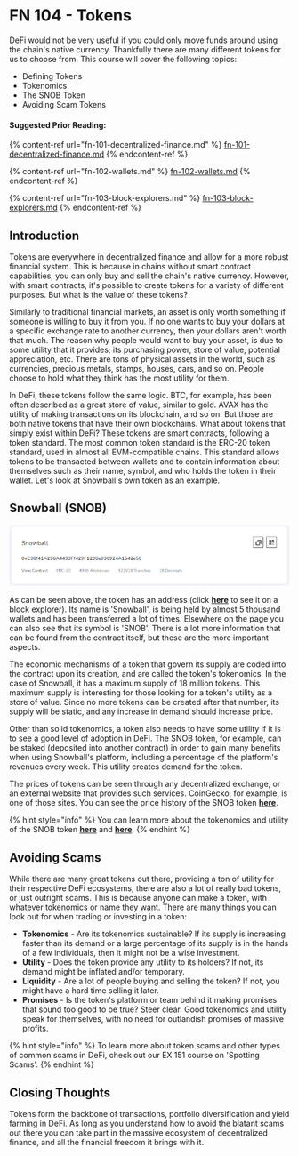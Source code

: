 # FN 104 - Tokens

DeFi would not be very useful if you could only move funds around using the chain's native currency. Thankfully there are many different tokens for us to choose from. This course will cover the following topics:

* Defining Tokens
* Tokenomics
* The SNOB Token
* Avoiding Scam Tokens

#### Suggested Prior Reading:

{% content-ref url="fn-101-decentralized-finance.md" %}
[fn-101-decentralized-finance.md](fn-101-decentralized-finance.md)
{% endcontent-ref %}

{% content-ref url="fn-102-wallets.md" %}
[fn-102-wallets.md](fn-102-wallets.md)
{% endcontent-ref %}

{% content-ref url="fn-103-block-explorers.md" %}
[fn-103-block-explorers.md](fn-103-block-explorers.md)
{% endcontent-ref %}

## Introduction

Tokens are everywhere in decentralized finance and allow for a more robust financial system. This is because in chains without smart contract capabilities, you can only buy and sell the chain's native currency. However, with smart contracts, it's possible to create tokens for a variety of different purposes. But what is the value of these tokens?

Similarly to traditional financial markets, an asset is only worth something if someone is willing to buy it from you. If no one wants to buy your dollars at a specific exchange rate to another currency, then your dollars aren't worth that much. The reason why people would want to buy your asset, is due to some utility that it provides; its purchasing power, store of value, potential appreciation, etc. There are tons of physical assets in the world, such as currencies, precious metals, stamps, houses, cars, and so on. People choose to hold what they think has the most utility for them.

In DeFi, these tokens follow the same logic. BTC, for example, has been often described as a great store of value, similar to gold. AVAX has the utility of making transactions on its blockchain, and so on. But those are both native tokens that have their own blockchains. What about tokens that simply exist within DeFi? These tokens are smart contracts, following a token standard. The most common token standard is the ERC-20 token standard, used in almost all EVM-compatible chains. This standard allows tokens to be transacted between wallets and to contain information about themselves such as their name, symbol, and who holds the token in their wallet. Let's look at Snowball's own token as an example.

## Snowball (SNOB)

![](<../../.gitbook/assets/image (6).png>)

As can be seen above, the token has an address (click [**here**](https://snowtrace.io/token/0xC38f41A296A4493Ff429F1238e030924A1542e50) to see it on a block explorer). Its name is 'Snowball', is being held by almost 5 thousand wallets and has been transferred a lot of times. Elsewhere on the page you can also see that its symbol is 'SNOB'. There is a lot more information that can be found from the contract itself, but these are the more important aspects.

The economic mechanisms of a token that govern its supply are coded into the contract upon its creation, and are called the token's tokenomics. In the case of Snowball, it has a maximum supply of 18 million tokens. This maximum supply is interesting for those looking for a token's utility as a store of value. Since no more tokens can be created after that number, its supply will be static, and any increase in demand should increase price.

Other than solid tokenomics, a token also needs to have some utility if it is to see a good level of adoption in DeFi. The SNOB token, for example, can be staked (deposited into another contract) in order to gain many benefits when using Snowball's platform, including a percentage of the platform's revenues every week. This utility creates demand for the token.

The prices of tokens can be seen through any decentralized exchange, or an external website that provides such services. CoinGecko, for example, is one of those sites. You can see the price history of the SNOB token [**here**](https://www.coingecko.com/en/coins/snowball).

{% hint style="info" %}
You can learn more about the tokenomics and utility of the SNOB token [**here**](https://snowballs.gitbook.io/snowball-docs/tokenomics/snob) and [**here**](https://snowballs.gitbook.io/snowball-docs/governance/xsnob).
{% endhint %}

## Avoiding Scams

While there are many great tokens out there, providing a ton of utility for their respective DeFi ecosystems, there are also a lot of really bad tokens, or just outright scams. This is because anyone can make a token, with whatever tokenomics or name they want. There are many things you can look out for when trading or investing in a token:

* **Tokenomics** - Are its tokenomics sustainable? If its supply is increasing faster than its demand or a large percentage of its supply is in the hands of a few individuals, then it might not be a wise investment.
* **Utility** - Does the token provide any utility to its holders? If not, its demand might be inflated and/or temporary.
* **Liquidity** - Are a lot of people buying and selling the token? If not, you might have a hard time selling it later.
* **Promises** - Is the token's platform or team behind it making promises that sound too good to be true? Steer clear. Good tokenomics and utility speak for themselves, with no need for outlandish promises of massive profits.

{% hint style="info" %}
To learn more about token scams and other types of common scams in DeFi, check out our EX 151 course on 'Spotting Scams'.
{% endhint %}

## Closing Thoughts

Tokens form the backbone of transactions, portfolio diversification and yield farming in DeFi. As long as you understand how to avoid the blatant scams out there you can take part in the massive ecosystem of decentralized finance, and all the financial freedom it brings with it.
